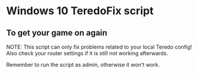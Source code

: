 # Windows 10 TeredoFix script
## To get your game on again
NOTE: This script can only fix problems related to your local Teredo config!
Also check your router settings if it is still not working afterwards.

Remember to run the script as admin, otherwise it won't work.